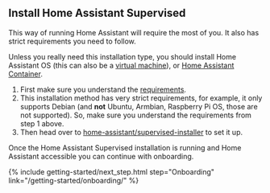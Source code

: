 ## Install Home Assistant Supervised

<div class='note warning'>

This way of running Home Assistant will require the most of you. It also has strict requirements you need to follow.

Unless you really need this installation type, you should install Home Assistant OS (this can also be a [virtual machine](#install-home-assistant-operating-system)), or [Home Assistant Container](#install-home-assistant-container).

</div>

1. First make sure you understand the <a href="https://github.com/home-assistant/architecture/blob/master/adr/0014-home-assistant-supervised.md" target="_blank">requirements</a>.
2. This installation method has very strict requirements, for example, it only
   supports Debian (and **not** Ubuntu, Armbian, Raspberry Pi OS, those are not
   supported). So, make sure you understand the requirements from step 1 above.
3. Then head over to <a href="https://github.com/home-assistant/supervised-installer" target="_blank">home-assistant/supervised-installer</a> to set it up.

Once the Home Assistant Supervised installation is running and Home Assistant accessible you can continue with onboarding.

{% include getting-started/next_step.html step="Onboarding" link="/getting-started/onboarding/" %}
